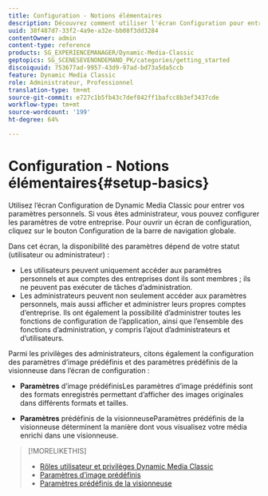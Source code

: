 ```yaml
---
title: Configuration - Notions élémentaires
description: Découvrez comment utiliser l'écran Configuration pour entrer vos paramètres personnels. Si vous êtes administrateur, vous pouvez configurer les paramètres de votre entreprise.
uuid: 38f487d7-33f2-4a9e-a32e-bb08f3dd3284
contentOwner: admin
content-type: reference
products: SG_EXPERIENCEMANAGER/Dynamic-Media-Classic
geptopics: SG_SCENESEVENONDEMAND_PK/categories/getting_started
discoiquuid: 753677ad-9957-43d9-97ad-bd73a5da5ccb
feature: Dynamic Media Classic
role: Administrateur, Professionnel
translation-type: tm+mt
source-git-commit: e727c1b5fb43c7def842ff1bafcc8b3ef3437cde
workflow-type: tm+mt
source-wordcount: '199'
ht-degree: 64%

---
```



# Configuration - Notions élémentaires{#setup-basics}

Utilisez l’écran Configuration de Dynamic Media Classic pour entrer vos paramètres personnels. Si vous êtes administrateur, vous pouvez configurer les paramètres de votre entreprise. Pour ouvrir un écran de configuration, cliquez sur le bouton Configuration de la barre de navigation globale.

Dans cet écran, la disponibilité des paramètres dépend de votre statut (utilisateur ou administrateur) :

* Les utilisateurs peuvent uniquement accéder aux paramètres personnels et aux comptes des entreprises dont ils sont membres ; ils ne peuvent pas exécuter de tâches d’administration.
* Les administrateurs peuvent non seulement accéder aux paramètres personnels, mais aussi afficher et administrer leurs propres comptes d’entreprise. Ils ont également la possibilité d’administrer toutes les fonctions de configuration de l’application, ainsi que l’ensemble des fonctions d’administration, y compris l’ajout d’administrateurs et d’utilisateurs.

Parmi les privilèges des administrateurs, citons également la configuration des paramètres d’image prédéfinis et des paramètres prédéfinis de la visionneuse dans l’écran de configuration :

* **Paramètres**
d’image prédéfinisLes paramètres d’image prédéfinis sont des formats enregistrés permettant d’afficher des images originales dans différents formats et tailles.

* **Paramètres**
prédéfinis de la visionneuseParamètres prédéfinis de la visionneuse déterminent la manière dont vous visualisez votre média enrichi dans une visionneuse.

>[!MORELIKETHIS]
>
>* [Rôles utilisateur et privilèges Dynamic Media Classic](administration-setup.md#user_administration)
>* [Paramètres d’image prédéfinis](application-setup.md#image_presets)
>* [Paramètres prédéfinis de la visionneuse](application-setup.md#viewer_presets)

